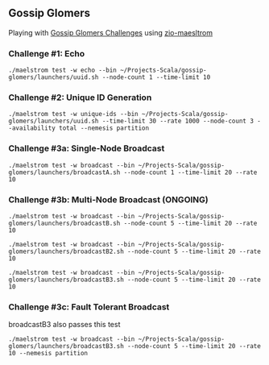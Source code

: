 ## Gossip Glomers

Playing with [Gossip Glomers Challenges](https://fly.io/dist-sys/) using [zio-maesltrom](https://zio-maelstrom.bilal-fazlani.com/)

### Challenge #1: Echo

```shell
./maelstrom test -w echo --bin ~/Projects-Scala/gossip-glomers/launchers/uuid.sh --node-count 1 --time-limit 10
```

### Challenge #2: Unique ID Generation

```shell
./maelstrom test -w unique-ids --bin ~/Projects-Scala/gossip-glomers/launchers/uuid.sh --time-limit 30 --rate 1000 --node-count 3 --availability total --nemesis partition
```

### Challenge #3a: Single-Node Broadcast

```shell
./maelstrom test -w broadcast --bin ~/Projects-Scala/gossip-glomers/launchers/broadcastA.sh --node-count 1 --time-limit 20 --rate 10
```

### Challenge #3b: Multi-Node Broadcast (ONGOING)

```shell
./maelstrom test -w broadcast --bin ~/Projects-Scala/gossip-glomers/launchers/broadcastB.sh --node-count 5 --time-limit 20 --rate 10
```

```shell
./maelstrom test -w broadcast --bin ~/Projects-Scala/gossip-glomers/launchers/broadcastB2.sh --node-count 5 --time-limit 20 --rate 10
```

```shell
./maelstrom test -w broadcast --bin ~/Projects-Scala/gossip-glomers/launchers/broadcastB3.sh --node-count 5 --time-limit 20 --rate 10
```

### Challenge #3c: Fault Tolerant Broadcast

broadcastB3 also passes this test

```shell
./maelstrom test -w broadcast --bin ~/Projects-Scala/gossip-glomers/launchers/broadcastB3.sh --node-count 5 --time-limit 20 --rate 10 --nemesis partition
```
